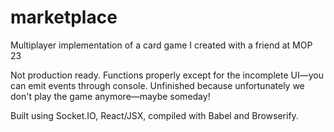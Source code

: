# marketplace
Multiplayer implementation of a card game I created with a friend at MOP 23

Not production ready. Functions properly except for the incomplete UI—you can emit events through console. Unfinished because unfortunately we don't play the game anymore—maybe someday!

Built using Socket.IO, React/JSX, compiled with Babel and Browserify.
